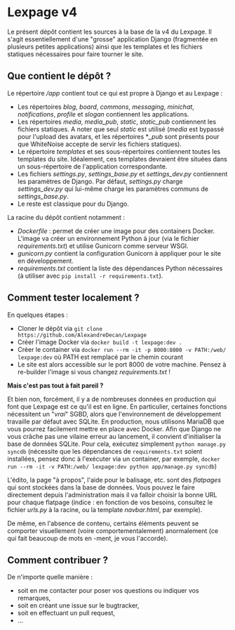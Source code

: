 # Lexpage v4
Le présent dépôt contient les sources à la base de la v4 du Lexpage. Il s'agit essentiellement d'une "grosse" application Django (fragmentée en plusieurs petites applications) ainsi que les templates et les fichiers statiques nécessaires pour faire tourner le site. 

## Que contient le dépôt ?
Le répertoire */app* contient tout ce qui est propre à Django et au Lexpage : 
 - Les répertoires *blog*, *board*, *commons*, *messaging*, *minichat*, *notifications*, *profile* et *slogan* contiennent les applications. 
 - Les répertoires *media*, *media_pub*, *static*, *static_pub* contiennent les fichiers statiques. A noter que seul *static* est utilisé (*media* est bypassé pour l'upload des avatars, et les répertoires **_pub* sont présents pour que WhiteNoise accepte de servir les fichiers statiques). 
 - Le répertoire *templates* et ses sous-répertoires contiennent toutes les templates du site. Idéalement, ces templates devraient être situées dans un sous-répertoire de l'application correspondante. 
 - Les fichiers *settings.py*, *settings_base.py* et *settings_dev.py* contiennent les paramètres de Django. Par défaut, *settings.py* charge *settings_dev.py* qui lui-même charge les paramètres communs de *settings_base.py*. 
 - Le reste est classique pour du Django. 
  
La racine du dépôt contient notamment :
 - *Dockerfile* : permet de créer une image pour des containers Docker. L'image va créer un environnement Python à jour (via le fichier *requirements.txt*) et utilise Gunicorn comme serveur WSGI.
 - *gunicorn.py* contient la configuration Gunicorn à appliquer pour le site en développement.
 - *requirements.txt* contient la liste des dépendances Python nécessaires (à utiliser avec `pip install -r requirements.txt`).
 
## Comment tester localement ?
En quelques étapes :
- Cloner le dépôt via `git clone https://github.com/AlexandreDecan/Lexpage`
- Créer l'image Docker via `docker build -t lexpage:dev .`
- Créer le container via `docker run --rm -it -p 8000:8000 -v PATH:/web/ lexpage:dev` où PATH est remplacé par le chemin courant
- Le site est alors accessible sur le port 8000 de votre machine.
Pensez à re-builder l'image si vous changez *requirements.txt* !

**Mais c'est pas tout à fait pareil ?**

Et bien non, forcément, il y a de nombreuses données en production qui font que Lexpage est ce qu'il est en ligne. En particulier, certaines fonctions nécessitent un "*vrai*" SGBD, alors que l'environnement de développement travaille par défaut avec SQLite. En production, nous utilisons MariaDB que vous pourrez facilement mettre en place avec Docker. 
Afin que Django ne vous crâche pas une vilaine erreur au lancement, il convient d'initialiser la base de données SQLite. Pour cela, exécutez simplement `python manage.py syncdb` (nécessite que les dépendances de `requirements.txt` soient installées, pensez donc à l'exécuter via un container, par exemple, `docker run --rm -it -v PATH:/web/ lexpage:dev python app/manage.py syncdb`)

L'édito, la page "à propos", l'aide pour le balisage, etc. sont des *flatpages* qui sont stockées dans la base de données. Vous pouvez le faire directement depuis l'administration mais il va falloir choisir la bonne URL pour chaque flatpage (indice : en fonction de vos besoins, consultez le fichier *urls.py* à la racine, ou la template *navbar.html*, par exemple).

De même, en l'absence de contenu, certains éléments peuvent se comporter visuellement (voire comportementalement) anormalement (ce qui fait beaucoup de mots en -ment, je vous l'accorde). 


## Comment contribuer ?
De n'importe quelle manière :
- soit en me contacter pour poser vos questions ou indiquer vos remarques, 
- soit en créant une issue sur le bugtracker, 
- soit en effectuant un pull request, 
- ...
